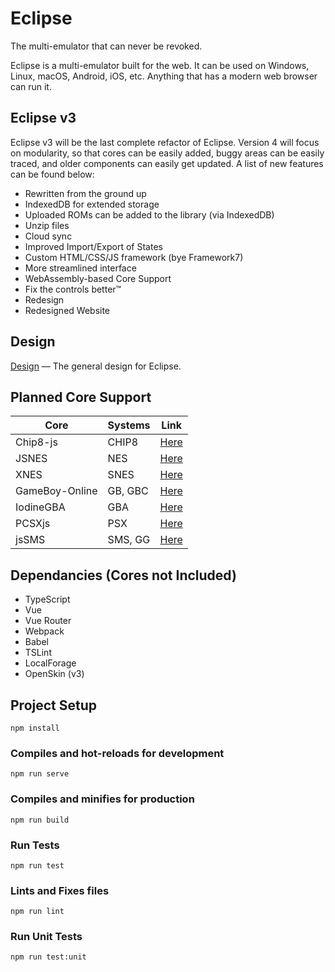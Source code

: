 # Eclipse
The multi-emulator that can never be revoked.

Eclipse is a multi-emulator built for the web. It can be used on Windows, Linux, macOS, Android, iOS, etc. Anything that has a modern web browser can run it.


## Eclipse v3
Eclipse v3 will be the last complete refactor of Eclipse. Version 4 will focus on modularity, so that cores can be easily added, buggy areas can be easily traced, and older components can easily get updated. A list of new features can be found below:
- Rewritten from the ground up
- IndexedDB for extended storage
- Uploaded ROMs can be added to the library (via IndexedDB)
- Unzip files
- Cloud sync
- Improved Import/Export of States
- Custom HTML/CSS/JS framework (bye Framework7)
- More streamlined interface
- WebAssembly-based Core Support
- Fix the controls better™
- Redesign
- Redesigned Website

## Design
[Design](https://sketch.cloud/s/zkVKa) –– The general design for Eclipse.

## Planned Core Support

| Core           | Systems | Link                                              |
|----------------|---------|---------------------------------------------------|
| Chip8-js       | CHIP8   | [Here](https://github.com/APTy/chip8-js)          |
| JSNES          | NES     | [Here](https://github.com/tjwei/xnes)             |
| XNES           | SNES    | [Here](https://github.com/tjwei/xnes)             |
| GameBoy-Online | GB, GBC | [Here](https://github.com/taisel/GameBoy-Online)  |
| IodineGBA      | GBA     | [Here](https://github.com/taisel/IodineGBA)       |
| PCSXjs         | PSX     | [Here](https://github.com/tjwei/pcsxjs)           |
| jsSMS          | SMS, GG | [Here](https://github.com/gmarty/jsSMS)           |

## Dependancies (Cores not Included)
- TypeScript
- Vue
- Vue Router
- Webpack
- Babel
- TSLint
- LocalForage
- OpenSkin (v3)

## Project Setup
```
npm install
```

### Compiles and hot-reloads for development
```
npm run serve
```

### Compiles and minifies for production
```
npm run build
```

### Run Tests
```
npm run test
```

### Lints and Fixes files
```
npm run lint
```

### Run Unit Tests
```
npm run test:unit
```
